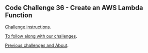 ## Code Challenge 36 - Create an AWS Lambda Function

[Challenge instructions](http://pybit.es/codechallenge36.html).

[To follow along with our challenges](https://github.com/pybites/challenges/blob/master/INSTALL.md).

[Previous challenges and About](http://pybit.es/pages/challenges.html).
